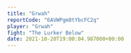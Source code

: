 ```yaml
---
title: "Grwah"
reportCode: "6AVWPgm8tYbcFC2q"
player: "Grwah"
fight: "The Lurker Below"
date: 2021-10-20T19:00:04.987000+00:00
---
```

